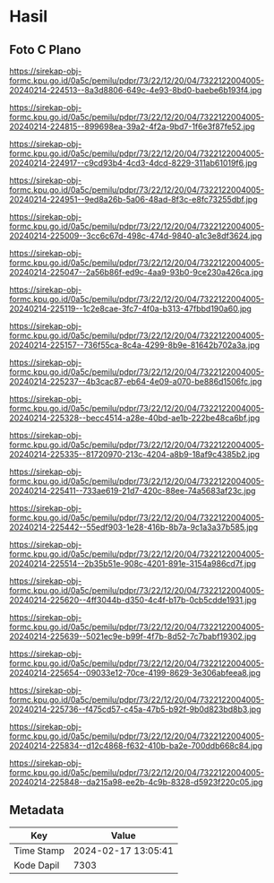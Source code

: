 # Hasil

## Foto C Plano

https://sirekap-obj-formc.kpu.go.id/0a5c/pemilu/pdpr/73/22/12/20/04/7322122004005-20240214-224513--8a3d8806-649c-4e93-8bd0-baebe6b193f4.jpg

https://sirekap-obj-formc.kpu.go.id/0a5c/pemilu/pdpr/73/22/12/20/04/7322122004005-20240214-224815--899698ea-39a2-4f2a-9bd7-1f6e3f87fe52.jpg

https://sirekap-obj-formc.kpu.go.id/0a5c/pemilu/pdpr/73/22/12/20/04/7322122004005-20240214-224917--c9cd93b4-4cd3-4dcd-8229-311ab61019f6.jpg

https://sirekap-obj-formc.kpu.go.id/0a5c/pemilu/pdpr/73/22/12/20/04/7322122004005-20240214-224951--9ed8a26b-5a06-48ad-8f3c-e8fc73255dbf.jpg

https://sirekap-obj-formc.kpu.go.id/0a5c/pemilu/pdpr/73/22/12/20/04/7322122004005-20240214-225009--3cc6c67d-498c-474d-9840-a1c3e8df3624.jpg

https://sirekap-obj-formc.kpu.go.id/0a5c/pemilu/pdpr/73/22/12/20/04/7322122004005-20240214-225047--2a56b86f-ed9c-4aa9-93b0-9ce230a426ca.jpg

https://sirekap-obj-formc.kpu.go.id/0a5c/pemilu/pdpr/73/22/12/20/04/7322122004005-20240214-225119--1c2e8cae-3fc7-4f0a-b313-47fbbd190a60.jpg

https://sirekap-obj-formc.kpu.go.id/0a5c/pemilu/pdpr/73/22/12/20/04/7322122004005-20240214-225157--736f55ca-8c4a-4299-8b9e-81642b702a3a.jpg

https://sirekap-obj-formc.kpu.go.id/0a5c/pemilu/pdpr/73/22/12/20/04/7322122004005-20240214-225237--4b3cac87-eb64-4e09-a070-be886d1506fc.jpg

https://sirekap-obj-formc.kpu.go.id/0a5c/pemilu/pdpr/73/22/12/20/04/7322122004005-20240214-225328--becc4514-a28e-40bd-ae1b-222be48ca6bf.jpg

https://sirekap-obj-formc.kpu.go.id/0a5c/pemilu/pdpr/73/22/12/20/04/7322122004005-20240214-225335--81720970-213c-4204-a8b9-18af9c4385b2.jpg

https://sirekap-obj-formc.kpu.go.id/0a5c/pemilu/pdpr/73/22/12/20/04/7322122004005-20240214-225411--733ae619-21d7-420c-88ee-74a5683af23c.jpg

https://sirekap-obj-formc.kpu.go.id/0a5c/pemilu/pdpr/73/22/12/20/04/7322122004005-20240214-225442--55edf903-1e28-416b-8b7a-9c1a3a37b585.jpg

https://sirekap-obj-formc.kpu.go.id/0a5c/pemilu/pdpr/73/22/12/20/04/7322122004005-20240214-225514--2b35b51e-908c-4201-891e-3154a986cd7f.jpg

https://sirekap-obj-formc.kpu.go.id/0a5c/pemilu/pdpr/73/22/12/20/04/7322122004005-20240214-225620--4ff3044b-d350-4c4f-b17b-0cb5cdde1931.jpg

https://sirekap-obj-formc.kpu.go.id/0a5c/pemilu/pdpr/73/22/12/20/04/7322122004005-20240214-225639--5021ec9e-b99f-4f7b-8d52-7c7babf19302.jpg

https://sirekap-obj-formc.kpu.go.id/0a5c/pemilu/pdpr/73/22/12/20/04/7322122004005-20240214-225654--09033e12-70ce-4199-8629-3e306abfeea8.jpg

https://sirekap-obj-formc.kpu.go.id/0a5c/pemilu/pdpr/73/22/12/20/04/7322122004005-20240214-225736--f475cd57-c45a-47b5-b92f-9b0d823bd8b3.jpg

https://sirekap-obj-formc.kpu.go.id/0a5c/pemilu/pdpr/73/22/12/20/04/7322122004005-20240214-225834--d12c4868-f632-410b-ba2e-700ddb668c84.jpg

https://sirekap-obj-formc.kpu.go.id/0a5c/pemilu/pdpr/73/22/12/20/04/7322122004005-20240214-225848--da215a98-ee2b-4c9b-8328-d5923f220c05.jpg


## Metadata

| Key        | Value               |
| ---------- | ------------------- |
| Time Stamp | 2024-02-17 13:05:41 |
| Kode Dapil | 7303                |



